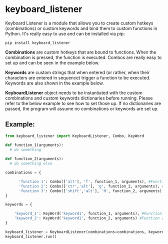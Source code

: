 # keyboard_listener

Keyboard Listener is a module that allows you to create custom hotkeys (combinations) or custom keywords and bind them to custom functions in Python. It's really easy to use and can be installed via pip:

`pip install keyboard_listener`

**Combinations** are custom hotkeys that are bound to functions. When the combination is pressed, the function is executed. Combos are really easy to set up and can be seen in the example below.

**Keywords** are custom strings that when entered (or rather, when their characters are entered in sequence) trigger a function to be executed. Keywords are also shown in the example below.

**KeyboardListener** object needs to be instantiated with the custom combinations and custom keywords dictionaries before running. Please refer to the below example to see how to set those up. If no dictionaries are passed, the program will assume no combinations or keywords are set up.

## Example:

```python
from keyboard_listener import KeyboardListener, Combo, KeyWord

def function_1(arguments):
  # do something
  
def function_2(arguments):
  # do something else

combinations = {

      'function 1': Combo(['alt'], 'f', function_1, arguments), #Function 1 is executed when the user pressed Alt+F
      'function 2': Combo(['ctr','alt'], 'g', function_2, arguments), #Function 2 is executed when the user pressed Alt+G
      'function 3': Combo(['shift','alt'], 'H', function_2, arguments), #Be mindful when setting up Combos that include 'shift'. If the Combo includes the shift key, the character must be uppercase.
}

keywords = {

    'keyword_1': KeyWord('keyword1', function_1, arguments), #Function 1 is executed when the user types 'keyword1'
    'keyword_2': KeyWord('keyword1', function_2, arguments) #Function 2 is executed when the user types 'keyword2'
}

keyboard_listener = KeyboardListener(combinations=combinations, keywords=keywords)
keyboard_listener.run()
```

